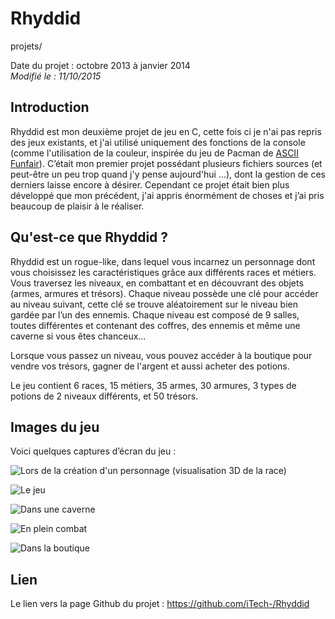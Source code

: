 Rhyddid
=======
projets/

Date du projet : octobre 2013 à janvier 2014  
*Modifié le : 11/10/2015*

## Introduction

Rhyddid est mon deuxième projet de jeu en C, cette fois ci je n'ai pas repris des jeux existants, et j'ai utilisé uniquement des fonctions de la console (comme l'utilisation de la couleur, inspirée du jeu de Pacman de [ASCII Funfair](/projets/ascii_funfair.html)). C’était mon premier projet possédant plusieurs fichiers sources (et peut-être un peu trop quand j'y pense aujourd'hui ...), dont la gestion de ces derniers laisse encore à désirer. Cependant ce projet était bien plus développé que mon précédent, j'ai appris énormément de choses et j’ai pris beaucoup de plaisir à le réaliser.

## Qu'est-ce que Rhyddid ?

Rhyddid est un rogue-like, dans lequel vous incarnez un personnage dont vous choisissez les caractéristiques grâce aux différents races et métiers. Vous traversez les niveaux, en combattant et en découvrant des objets (armes, armures et trésors). Chaque niveau possède une clé pour accéder au niveau suivant, cette clé se trouve aléatoirement sur le niveau bien gardée par l’un des ennemis. Chaque niveau est composé de 9 salles, toutes différentes et contenant des coffres, des ennemis et même une caverne si vous êtes chanceux...

Lorsque vous passez un niveau, vous pouvez accéder à la boutique pour vendre vos trésors, gagner de l'argent et aussi acheter des potions.

Le jeu contient 6 races, 15 métiers, 35 armes, 30 armures, 3 types de potions de 2 niveaux différents, et 50 trésors.

## Images du jeu

Voici quelques captures d’écran du jeu :

![Lors de la création d'un personnage (visualisation 3D de la race)](/static/img/projets/rhyddid/nouveau_perso.png)

![Le jeu](/static/img/projets/rhyddid/jeu.png)

![Dans une caverne](/static/img/projets/rhyddid/caverne.png)

![En plein combat](/static/img/projets/rhyddid/combat.png)

![Dans la boutique](/static/img/projets/rhyddid/boutique.png)

## Lien

Le lien vers la page Github du projet : <https://github.com/iTech-/Rhyddid>
